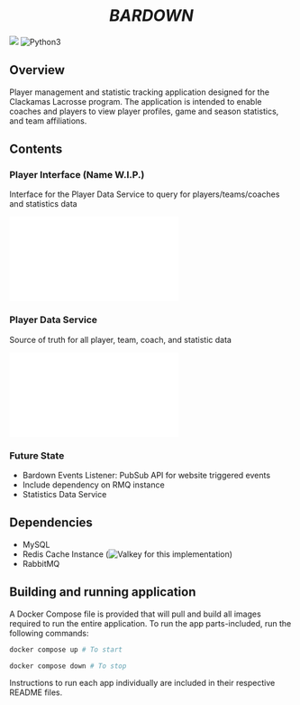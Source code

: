 # <center><i>BARDOWN</i></center>
![](https://img.shields.io/github/commit-activity/t/zfoteff/clackamas-lacrosse-application)
![Python3](https://img.shields.io/badge/Python-3776AB?style=flat&logo=python&logoColor=white)

## Overview
Player management and statistic tracking application designed for the Clackamas Lacrosse program. The application is intended to enable coaches and players to view player profiles, game and season statistics, and team affiliations.

## Contents

### Player Interface (Name W.I.P.)
Interface for the Player Data Service to query for players/teams/coaches and statistics data

![More info here.](./src/player_interface/README.md)

### Player Data Service
Source of truth for all player, team, coach, and statistic data

![More info here.](./src/player_data_service/README.md)

### Future State
- Bardown Events Listener: PubSub API for website triggered events
- Include dependency on RMQ instance
- Statistics Data Service

## Dependencies
- MySQL
- Redis Cache Instance (![Valkey](https://github.com/valkey-io/valkey) for this implementation)
- RabbitMQ

## Building and running application
A Docker Compose file is provided that will pull and build all images required to run the entire application. To run the app parts-included, run the following commands:

```bash
docker compose up # To start

docker compose down # To stop
```

Instructions to run each app individually are included in their respective README files.